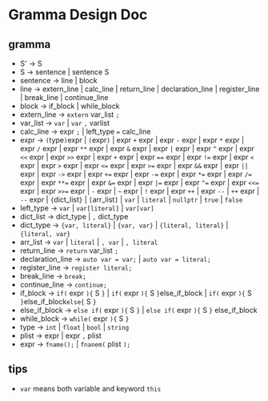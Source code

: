 # Gramma Design Doc

## gramma
+ S' -> S
+ S -> sentence | sentence S
+ sentence -> line | block
+ line -> extern_line | calc_line | return_line | declaration_line | register_line | break_line | continue_line
+ block -> if_block | while_block
+ extern_line -> `extern` var_list `;`
+ var_list -> `var` | `var` `,` varlist
+ calc_line -> expr `;` | left_type `=` calc_line
+ expr -> `(`type`)`expr | `(`expr`)` | expr `+` expr | expr `-` expr | expr `*` expr | expr `/` expr | expr `**` expr | expr `&` expr | expr `|` expr | expr `^` expr | expr `<<` expr | expr `>>` expr | expr `+` expr | expr `==` expr | expr `!=` expr | expr `<` expr | expr `>` expr | expr `<=` expr | expr `>=` expr | expr `&&` expr | expr `||` expr | expr `->` expr | expr `+=` expr | expr `-=` expr | expr `*=` expr | expr `/=` expr | expr `**=` expr | expr `&=` expr | expr `|=` expr | expr `^=` expr | expr `<<=` expr | expr `>>=` expr | `-` expr | `~` expr | `!` expr | expr `++` | expr `--` | `++` expr | `--` expr | `{`dict_list`}` | `[`arr_list`]` | `var` | `literal` | `nullptr` | `true` | `false`
+ left_type -> `var` | `var[literal]` | `var[var]`
+ dict_list -> dict_type | `,` dict_type
+ dict_type -> `{var, literal}` | `{var, var}` | `{literal, literal}` | `{literal, var}`
+ arr_list -> `var` | `literal` | `, var` | `, literal`
+ return_line -> `return` var_list `;`
+ declaration_line -> `auto var = var;` | `auto var = literal;`
+ register_line -> `register literal;`
+ break_line -> `break;`
+ continue_line -> `continue;`
+ if_block -> `if(` expr `){` S `}` | `if(` expr `){` S `}`else_if_block | `if(` expr `){` S `}`else_if_block`else{` S `}`
+ else_if_block -> `else if(` expr `){` S `}` | `else if(` expr `){` S `}` else_if_block
+ while_block -> `while(` expr `){` S `}`
+ type -> `int` | `float` | `bool` | `string`
+ plist -> expr | expr `,` plist
+ expr -> `fname();` | `fnanem(` plist `);`
## tips
+ `var` means both variable and keyword `this`